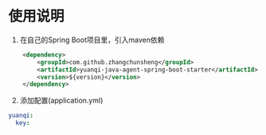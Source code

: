 # 使用说明
1. 在自己的Spring Boot项目里，引入maven依赖
```xml
    <dependency>
        <groupId>com.github.zhangchunsheng</groupId>
        <artifactId>yuanqi-java-agent-spring-boot-starter</artifactId>
        <version>${version}</version>
    </dependency>
 ```
2. 添加配置(application.yml)
```yml
yuanqi:
  key:
```







